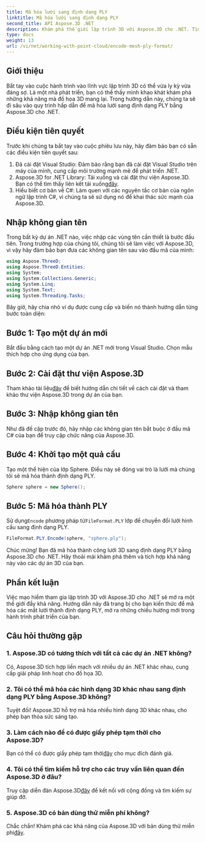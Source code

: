 ```yaml
---
title: Mã hóa lưới sang định dạng PLY
linktitle: Mã hóa lưới sang định dạng PLY
second_title: API Aspose.3D .NET
description: Khám phá thế giới lập trình 3D với Aspose.3D cho .NET. Tìm hiểu cách mã hóa các mắt lưới sang định dạng PLY một cách dễ dàng. Nâng cao trò chơi phát triển của bạn!
type: docs
weight: 13
url: /vi/net/working-with-point-cloud/encode-mesh-ply-format/
---
```

## Giới thiệu
Bắt tay vào cuộc hành trình vào lĩnh vực lập trình 3D có thể vừa ly kỳ vừa đáng sợ. Là một nhà phát triển, bạn có thể thấy mình khao khát khám phá những khả năng mà đồ họa 3D mang lại. Trong hướng dẫn này, chúng ta sẽ đi sâu vào quy trình hấp dẫn để mã hóa lưới sang định dạng PLY bằng Aspose.3D cho .NET.
## Điều kiện tiên quyết
Trước khi chúng ta bắt tay vào cuộc phiêu lưu này, hãy đảm bảo bạn có sẵn các điều kiện tiên quyết sau:
1. Đã cài đặt Visual Studio: Đảm bảo rằng bạn đã cài đặt Visual Studio trên máy của mình, cung cấp môi trường mạnh mẽ để phát triển .NET.
2. Aspose.3D for .NET Library: Tải xuống và cài đặt thư viện Aspose.3D. Bạn có thể tìm thấy liên kết tải xuống[đây](https://releases.aspose.com/3d/net/).
3. Hiểu biết cơ bản về C#: Làm quen với các nguyên tắc cơ bản của ngôn ngữ lập trình C#, vì chúng ta sẽ sử dụng nó để khai thác sức mạnh của Aspose.3D.
## Nhập không gian tên
Trong bất kỳ dự án .NET nào, việc nhập các vùng tên cần thiết là bước đầu tiên. Trong trường hợp của chúng tôi, chúng tôi sẽ làm việc với Aspose.3D, vì vậy hãy đảm bảo bạn đưa các không gian tên sau vào đầu mã của mình:
```csharp
using Aspose.ThreeD;
using Aspose.ThreeD.Entities;
using System;
using System.Collections.Generic;
using System.Linq;
using System.Text;
using System.Threading.Tasks;
```
Bây giờ, hãy chia nhỏ ví dụ được cung cấp và biến nó thành hướng dẫn từng bước toàn diện:
## Bước 1: Tạo một dự án mới
Bắt đầu bằng cách tạo một dự án .NET mới trong Visual Studio. Chọn mẫu thích hợp cho ứng dụng của bạn.
## Bước 2: Cài đặt thư viện Aspose.3D
 Tham khảo tài liệu[đây](https://reference.aspose.com/3d/net/) để biết hướng dẫn chi tiết về cách cài đặt và tham khảo thư viện Aspose.3D trong dự án của bạn.
## Bước 3: Nhập không gian tên
Như đã đề cập trước đó, hãy nhập các không gian tên bắt buộc ở đầu mã C# của bạn để truy cập chức năng của Aspose.3D.
## Bước 4: Khởi tạo một quả cầu
Tạo một thể hiện của lớp Sphere. Điều này sẽ đóng vai trò là lưới mà chúng tôi sẽ mã hóa thành định dạng PLY.
```csharp
Sphere sphere = new Sphere();
```
## Bước 5: Mã hóa thành PLY
 Sử dụng`Encode` phương pháp từ`FileFormat.PLY` lớp để chuyển đổi lưới hình cầu sang định dạng PLY.
```csharp
FileFormat.PLY.Encode(sphere, "sphere.ply");
```
Chúc mừng! Bạn đã mã hóa thành công lưới 3D sang định dạng PLY bằng Aspose.3D cho .NET. Hãy thoải mái khám phá thêm và tích hợp khả năng này vào các dự án 3D của bạn.
## Phần kết luận
Việc mạo hiểm tham gia lập trình 3D với Aspose.3D cho .NET sẽ mở ra một thế giới đầy khả năng. Hướng dẫn này đã trang bị cho bạn kiến thức để mã hóa các mắt lưới thành định dạng PLY, mở ra những chiều hướng mới trong hành trình phát triển của bạn.
## Câu hỏi thường gặp
### 1. Aspose.3D có tương thích với tất cả các dự án .NET không?
Có, Aspose.3D tích hợp liền mạch với nhiều dự án .NET khác nhau, cung cấp giải pháp linh hoạt cho đồ họa 3D.
### 2. Tôi có thể mã hóa các hình dạng 3D khác nhau sang định dạng PLY bằng Aspose.3D không?
Tuyệt đối! Aspose.3D hỗ trợ mã hóa nhiều hình dạng 3D khác nhau, cho phép bạn thỏa sức sáng tạo.
### 3. Làm cách nào để có được giấy phép tạm thời cho Aspose.3D?
 Bạn có thể có được giấy phép tạm thời[đây](https://purchase.aspose.com/temporary-license/) cho mục đích đánh giá.
### 4. Tôi có thể tìm kiếm hỗ trợ cho các truy vấn liên quan đến Aspose.3D ở đâu?
 Truy cập diễn đàn Aspose.3D[đây](https://forum.aspose.com/c/3d/18) để kết nối với cộng đồng và tìm kiếm sự giúp đỡ.
### 5. Aspose.3D có bản dùng thử miễn phí không?
 Chắc chắn! Khám phá các khả năng của Aspose.3D với bản dùng thử miễn phí[đây](https://releases.aspose.com/).